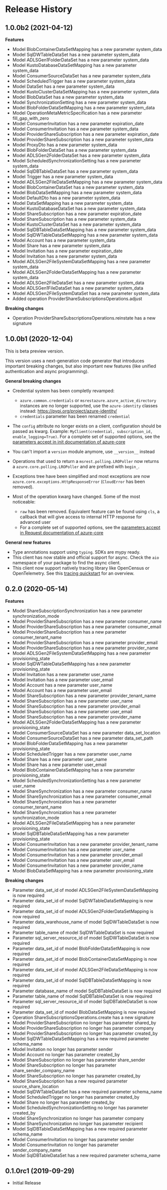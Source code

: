 # Release History

## 1.0.0b2 (2021-04-12)

**Features**

  - Model BlobContainerDataSetMapping has a new parameter system_data
  - Model SqlDWTableDataSet has a new parameter system_data
  - Model ADLSGen1FolderDataSet has a new parameter system_data
  - Model KustoDatabaseDataSetMapping has a new parameter system_data
  - Model ConsumerSourceDataSet has a new parameter system_data
  - Model ScheduledTrigger has a new parameter system_data
  - Model DataSet has a new parameter system_data
  - Model KustoClusterDataSetMapping has a new parameter system_data
  - Model BlobDataSet has a new parameter system_data
  - Model SynchronizationSetting has a new parameter system_data
  - Model BlobFolderDataSetMapping has a new parameter system_data
  - Model OperationMetaMetricSpecification has a new parameter fill_gap_with_zero
  - Model ConsumerInvitation has a new parameter expiration_date
  - Model ConsumerInvitation has a new parameter system_data
  - Model ProviderShareSubscription has a new parameter expiration_date
  - Model ProviderShareSubscription has a new parameter system_data
  - Model ProxyDto has a new parameter system_data
  - Model BlobFolderDataSet has a new parameter system_data
  - Model ADLSGen2FolderDataSet has a new parameter system_data
  - Model ScheduledSynchronizationSetting has a new parameter system_data
  - Model SqlDBTableDataSet has a new parameter system_data
  - Model Trigger has a new parameter system_data
  - Model ADLSGen2FileDataSetMapping has a new parameter system_data
  - Model BlobContainerDataSet has a new parameter system_data
  - Model BlobDataSetMapping has a new parameter system_data
  - Model DefaultDto has a new parameter system_data
  - Model DataSetMapping has a new parameter system_data
  - Model KustoDatabaseDataSet has a new parameter system_data
  - Model ShareSubscription has a new parameter expiration_date
  - Model ShareSubscription has a new parameter system_data
  - Model KustoClusterDataSet has a new parameter system_data
  - Model SqlDBTableDataSetMapping has a new parameter system_data
  - Model SqlDWTableDataSetMapping has a new parameter system_data
  - Model Account has a new parameter system_data
  - Model Share has a new parameter system_data
  - Model Invitation has a new parameter expiration_date
  - Model Invitation has a new parameter system_data
  - Model ADLSGen2FileSystemDataSetMapping has a new parameter system_data
  - Model ADLSGen2FolderDataSetMapping has a new parameter system_data
  - Model ADLSGen2FileDataSet has a new parameter system_data
  - Model ADLSGen1FileDataSet has a new parameter system_data
  - Model ADLSGen2FileSystemDataSet has a new parameter system_data
  - Added operation ProviderShareSubscriptionsOperations.adjust

**Breaking changes**

  - Operation ProviderShareSubscriptionsOperations.reinstate has a new signature

## 1.0.0b1 (2020-12-04)

This is beta preview version.

This version uses a next-generation code generator that introduces important breaking changes, but also important new features (like unified authentication and async programming).

**General breaking changes**

- Credential system has been completly revamped:

  - `azure.common.credentials` or `msrestazure.azure_active_directory` instances are no longer supported, use the `azure-identity` classes instead: https://pypi.org/project/azure-identity/
  - `credentials` parameter has been renamed `credential`

- The `config` attribute no longer exists on a client, configuration should be passed as kwarg. Example: `MyClient(credential, subscription_id, enable_logging=True)`. For a complete set of
  supported options, see the [parameters accept in init documentation of azure-core](https://github.com/Azure/azure-sdk-for-python/blob/master/sdk/core/azure-core/CLIENT_LIBRARY_DEVELOPER.md#available-policies)
- You can't import a `version` module anymore, use `__version__` instead
- Operations that used to return a `msrest.polling.LROPoller` now returns a `azure.core.polling.LROPoller` and are prefixed with `begin_`.
- Exceptions tree have been simplified and most exceptions are now `azure.core.exceptions.HttpResponseError` (`CloudError` has been removed).
- Most of the operation kwarg have changed. Some of the most noticeable:

  - `raw` has been removed. Equivalent feature can be found using `cls`, a callback that will give access to internal HTTP response for advanced user
  - For a complete set of
  supported options, see the [parameters accept in Request documentation of azure-core](https://github.com/Azure/azure-sdk-for-python/blob/master/sdk/core/azure-core/CLIENT_LIBRARY_DEVELOPER.md#available-policies)

**General new features**

- Type annotations support using `typing`. SDKs are mypy ready.
- This client has now stable and official support for async. Check the `aio` namespace of your package to find the async client.
- This client now support natively tracing library like OpenCensus or OpenTelemetry. See this [tracing quickstart](https://github.com/Azure/azure-sdk-for-python/tree/master/sdk/core/azure-core-tracing-opentelemetry) for an overview.

## 0.2.0 (2020-05-14)

**Features**

  - Model ShareSubscriptionSynchronization has a new parameter synchronization_mode
  - Model ProviderShareSubscription has a new parameter consumer_name
  - Model ProviderShareSubscription has a new parameter consumer_email
  - Model ProviderShareSubscription has a new parameter consumer_tenant_name
  - Model ProviderShareSubscription has a new parameter provider_email
  - Model ProviderShareSubscription has a new parameter provider_name
  - Model ADLSGen2FileSystemDataSetMapping has a new parameter provisioning_state
  - Model SqlDWTableDataSetMapping has a new parameter provisioning_state
  - Model Invitation has a new parameter user_name
  - Model Invitation has a new parameter user_email
  - Model Account has a new parameter user_name
  - Model Account has a new parameter user_email
  - Model ShareSubscription has a new parameter provider_tenant_name
  - Model ShareSubscription has a new parameter user_name
  - Model ShareSubscription has a new parameter provider_email
  - Model ShareSubscription has a new parameter user_email
  - Model ShareSubscription has a new parameter provider_name
  - Model ADLSGen2FolderDataSetMapping has a new parameter provisioning_state
  - Model ConsumerSourceDataSet has a new parameter data_set_location
  - Model ConsumerSourceDataSet has a new parameter data_set_path
  - Model BlobFolderDataSetMapping has a new parameter provisioning_state
  - Model ScheduledTrigger has a new parameter user_name
  - Model Share has a new parameter user_name
  - Model Share has a new parameter user_email
  - Model BlobContainerDataSetMapping has a new parameter provisioning_state
  - Model ScheduledSynchronizationSetting has a new parameter user_name
  - Model ShareSynchronization has a new parameter consumer_name
  - Model ShareSynchronization has a new parameter consumer_email
  - Model ShareSynchronization has a new parameter consumer_tenant_name
  - Model ShareSynchronization has a new parameter synchronization_mode
  - Model ADLSGen2FileDataSetMapping has a new parameter provisioning_state
  - Model SqlDBTableDataSetMapping has a new parameter provisioning_state
  - Model ConsumerInvitation has a new parameter provider_tenant_name
  - Model ConsumerInvitation has a new parameter user_name
  - Model ConsumerInvitation has a new parameter provider_email
  - Model ConsumerInvitation has a new parameter user_email
  - Model ConsumerInvitation has a new parameter provider_name
  - Model BlobDataSetMapping has a new parameter provisioning_state

**Breaking changes**

  - Parameter data_set_id of model ADLSGen2FileSystemDataSetMapping is now required
  - Parameter data_set_id of model SqlDWTableDataSetMapping is now required
  - Parameter data_set_id of model ADLSGen2FolderDataSetMapping is now required
  - Parameter data_warehouse_name of model SqlDWTableDataSet is now required
  - Parameter table_name of model SqlDWTableDataSet is now required
  - Parameter sql_server_resource_id of model SqlDWTableDataSet is now required
  - Parameter data_set_id of model BlobFolderDataSetMapping is now required
  - Parameter data_set_id of model BlobContainerDataSetMapping is now required
  - Parameter data_set_id of model ADLSGen2FileDataSetMapping is now required
  - Parameter data_set_id of model SqlDBTableDataSetMapping is now required
  - Parameter database_name of model SqlDBTableDataSet is now required
  - Parameter table_name of model SqlDBTableDataSet is now required
  - Parameter sql_server_resource_id of model SqlDBTableDataSet is now required
  - Parameter data_set_id of model BlobDataSetMapping is now required
  - Operation ShareSubscriptionsOperations.create has a new signature
  - Model ProviderShareSubscription no longer has parameter shared_by
  - Model ProviderShareSubscription no longer has parameter company
  - Model ProviderShareSubscription no longer has parameter created_by
  - Model SqlDWTableDataSetMapping has a new required parameter schema_name
  - Model Invitation no longer has parameter sender
  - Model Account no longer has parameter created_by
  - Model ShareSubscription no longer has parameter share_sender
  - Model ShareSubscription no longer has parameter share_sender_company_name
  - Model ShareSubscription no longer has parameter created_by
  - Model ShareSubscription has a new required parameter source_share_location
  - Model SqlDWTableDataSet has a new required parameter schema_name
  - Model ScheduledTrigger no longer has parameter created_by
  - Model Share no longer has parameter created_by
  - Model ScheduledSynchronizationSetting no longer has parameter created_by
  - Model ShareSynchronization no longer has parameter company
  - Model ShareSynchronization no longer has parameter recipient
  - Model SqlDBTableDataSetMapping has a new required parameter schema_name
  - Model ConsumerInvitation no longer has parameter sender
  - Model ConsumerInvitation no longer has parameter sender_company_name
  - Model SqlDBTableDataSet has a new required parameter schema_name

## 0.1.0rc1 (2019-09-29)

  - Initial Release
